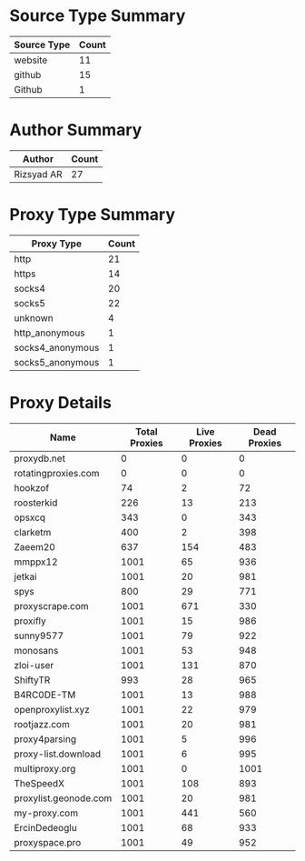 # Source Type Summary

| Source Type | Count |
|-------------|-------|
| website | 11 |
| github | 15 |
| Github | 1 |


# Author Summary

| Author | Count |
|--------|-------|
| Rizsyad AR | 27 |


# Proxy Type Summary

| Proxy Type | Count |
|------------|-------|
| http | 21 |
| https | 14 |
| socks4 | 20 |
| socks5 | 22 |
| unknown | 4 |
| http_anonymous | 1 |
| socks4_anonymous | 1 |
| socks5_anonymous | 1 |


# Proxy Details

| Name | Total Proxies | Live Proxies | Dead Proxies |
|------|---------------|--------------|---------------|
| proxydb.net | 0 | 0 | 0 |
| rotatingproxies.com | 0 | 0 | 0 |
| hookzof | 74 | 2 | 72 |
| roosterkid | 226 | 13 | 213 |
| opsxcq | 343 | 0 | 343 |
| clarketm | 400 | 2 | 398 |
| Zaeem20 | 637 | 154 | 483 |
| mmppx12 | 1001 | 65 | 936 |
| jetkai | 1001 | 20 | 981 |
| spys | 800 | 29 | 771 |
| proxyscrape.com | 1001 | 671 | 330 |
| proxifly | 1001 | 15 | 986 |
| sunny9577 | 1001 | 79 | 922 |
| monosans | 1001 | 53 | 948 |
| zloi-user | 1001 | 131 | 870 |
| ShiftyTR | 993 | 28 | 965 |
| B4RC0DE-TM | 1001 | 13 | 988 |
| openproxylist.xyz | 1001 | 22 | 979 |
| rootjazz.com | 1001 | 20 | 981 |
| proxy4parsing | 1001 | 5 | 996 |
| proxy-list.download | 1001 | 6 | 995 |
| multiproxy.org | 1001 | 0 | 1001 |
| TheSpeedX | 1001 | 108 | 893 |
| proxylist.geonode.com | 1001 | 20 | 981 |
| my-proxy.com | 1001 | 441 | 560 |
| ErcinDedeoglu | 1001 | 68 | 933 |
| proxyspace.pro | 1001 | 49 | 952 |
